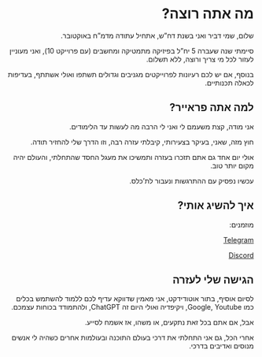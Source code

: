 <div dir="rtl" style="direction:rtl">
<h1 id="מה-אתה-רוצה">מה אתה רוצה?</h1>

<p>שלום, שמי דביר ואני בשנת דח”ש, אתחיל עתודה מדמ”ח באוקטובר.</p>

<p>סיימתי שנה שעברה 5 יח”ל בפיזיקה מתמטיקה ומחשבים (עם פרוייקט 10), ואני מעוניין לעזור לכל מי צריך ורוצה, ללא תשלום.</p>

<p>בנוסף, אם יש לכם רעיונות לפרוייקטים מגניבים וגדולים תשתפו ואולי אשתתף, בעדיפות לכאלה תכנותיים.</p>

<h2 id="למה-אתה-פראייר">למה אתה פראייר?<a class="anchorjs-link " href="#למה-אתה-פראייר" aria-label="Anchor" data-anchorjs-icon="" style="font: 1em / 1 anchorjs-icons; padding-left: 0.375em;"></a></h2>

<p>אני מודה, קצת משעמם לי ואני לי הרבה מה לעשות עד הלימודים.</p>

<p>חוץ מזה, שאני, בעיקר בצעירותי, קיבלתי עזרה רבה, וזו הדרך שלי להחזיר תודה.</p>

<p>אולי יום אחד גם אתם תזכרו בעזרה ותמשיכו את מעגל החסד שהתחלתי, והעולם יהיה מקום יותר טוב.</p>

<p>עכשיו נפסיק עם ההתרגשות ונעבור לת’כלס.</p>

<h2 id="איך-להשיג-אותי">איך להשיג אותי?<a class="anchorjs-link " href="#איך-להשיג-אותי" aria-label="Anchor" data-anchorjs-icon="" style="font: 1em / 1 anchorjs-icons; padding-left: 0.375em;"></a></h2>

<p>מוזמנים:</p>

<p><a href="https://t.me/dvirberlo">Telegram</a></p>

<p><a href="https://discordapp.com/users/dvirberlo#6213">Discord</a></p>

<h2 id="הגישה-שלי-לעזרה">הגישה שלי לעזרה<a class="anchorjs-link " href="#הגישה-שלי-לעזרה" aria-label="Anchor" data-anchorjs-icon="" style="font: 1em / 1 anchorjs-icons; padding-left: 0.375em;"></a></h2>

<p>לסיום אוסיף, בתור אוטודידקט, אני מאמין שדווקא עדיף לכם ללמוד להשתמש בכלים כמו Google, Youtube, ויקיפדיה ואולי היום זה ChatGPT, ולהתמודד בכוחות עצמכם.</p>

<p>אבל, אם אתם בכל זאת נתקעים, או משהו, אז אשמח לסייע.</p>

<p>אחרי הכל, גם אני התחלתי את דרכי בעולם התוכנה ובעולמות אחרים כשהיה לי אנשים מנוסים ואדיבים בדרכי.</p>
</div>
